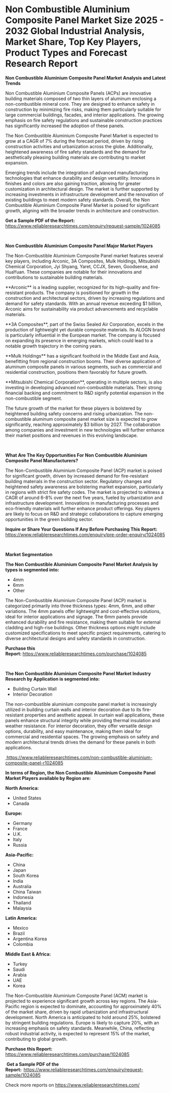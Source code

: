 <p><h1>Non Combustible Aluminium Composite Panel Market Size 2025 - 2032 Global Industrial Analysis, Market Share, Top Key Players, Product Types and Forecast Research Report</h1></p><p><strong>Non Combustible Aluminium Composite Panel Market Analysis and Latest Trends</strong></p>
<p><p>Non Combustible Aluminium Composite Panels (ACPs) are innovative building materials composed of two thin layers of aluminum enclosing a non-combustible mineral core. They are designed to enhance safety in construction by minimizing fire risks, making them particularly suitable for large commercial buildings, facades, and interior applications. The growing emphasis on fire safety regulations and sustainable construction practices has significantly increased the adoption of these panels.</p><p>The Non Combustible Aluminium Composite Panel Market is expected to grow at a CAGR of 7% during the forecast period, driven by rising construction activities and urbanization across the globe. Additionally, heightened awareness of fire safety standards and the demand for aesthetically pleasing building materials are contributing to market expansion. </p><p>Emerging trends include the integration of advanced manufacturing technologies that enhance durability and design versatility. Innovations in finishes and colors are also gaining traction, allowing for greater customization in architectural design. The market is further supported by increasing investments in infrastructure development and the renovation of existing buildings to meet modern safety standards. Overall, the Non Combustible Aluminium Composite Panel Market is poised for significant growth, aligning with the broader trends in architecture and construction.</p></p>
<p><strong>Get a Sample PDF of the Report:&nbsp;</strong> <a href="https://www.reliableresearchtimes.com/enquiry/request-sample/1024085?utm_campaign=2934&utm_medium=2&utm_source=Github&utm_content=ia&utm_term=06032025&utm_id=non-combustible-aluminium-composite-panel">https://www.reliableresearchtimes.com/enquiry/request-sample/1024085</a></p>
<p>&nbsp;</p>
<p><strong>Non Combustible Aluminium Composite Panel Major Market Players</strong></p>
<p><p>The Non-Combustible Aluminium Composite Panel market features several key players, including Arconic, 3A Composites, Mulk Holdings, Mitsubishi Chemical Corporation, Jyi Shyang, Yaret, CCJX, Seven, Goodsense, and HuaYuan. These companies are notable for their innovations and contributions to sustainable building materials.</p><p>**Arconic** is a leading supplier, recognized for its high-quality and fire-resistant products. The company is positioned for growth in the construction and architectural sectors, driven by increasing regulations and demand for safety standards. With an annual revenue exceeding $1 billion, Arconic aims for sustainability via product advancements and recyclable materials.</p><p>**3A Composites**, part of the Swiss Sealed Air Corporation, excels in the production of lightweight yet durable composite materials. Its ALOGN brand is particularly influential in the European market. The company is focused on expanding its presence in emerging markets, which could lead to a notable growth trajectory in the coming years.</p><p>**Mulk Holdings** has a significant foothold in the Middle East and Asia, benefitting from regional construction booms. Their diverse application of aluminum composite panels in various segments, such as commercial and residential construction, positions them favorably for future growth. </p><p>**Mitsubishi Chemical Corporation**, operating in multiple sectors, is also investing in developing advanced non-combustible materials. Their strong financial backing and commitment to R&D signify potential expansion in the non-combustible segment.</p><p>The future growth of the market for these players is bolstered by heightened building safety concerns and rising urbanization. The non-combustible aluminum composite panel market size is expected to grow significantly, reaching approximately $3 billion by 2027. The collaboration among companies and investment in new technologies will further enhance their market positions and revenues in this evolving landscape.</p></p>
<p>&nbsp;</p>
<p><strong>What Are The Key Opportunities For Non Combustible Aluminium Composite Panel Manufacturers?</strong></p>
<p><p>The Non-Combustible Aluminium Composite Panel (ACP) market is poised for significant growth, driven by increased demand for fire-resistant building materials in the construction sector. Regulatory changes and heightened safety awareness are bolstering market expansion, particularly in regions with strict fire safety codes. The market is projected to witness a CAGR of around 6-8% over the next five years, fueled by urbanization and infrastructure development. Innovations in manufacturing processes and eco-friendly materials will further enhance product offerings. Key players are likely to focus on R&D and strategic collaborations to capture emerging opportunities in the green building sector.</p></p>
<p><strong>Inquire or Share Your Questions If Any Before Purchasing This Report:</strong> <a href="https://www.reliableresearchtimes.com/enquiry/pre-order-enquiry/1024085?utm_campaign=2934&utm_medium=2&utm_source=Github&utm_content=ia&utm_term=06032025&utm_id=non-combustible-aluminium-composite-panel">https://www.reliableresearchtimes.com/enquiry/pre-order-enquiry/1024085</a></p>
<p>&nbsp;</p>
<p><strong>Market Segmentation</strong></p>
<p><strong>The Non Combustible Aluminium Composite Panel Market Analysis by types is segmented into:</strong></p>
<p><ul><li>4mm</li><li>6mm</li><li>Other</li></ul></p>
<p><p>The Non-Combustible Aluminium Composite Panel (ACP) market is categorized primarily into three thickness types: 4mm, 6mm, and other variations. The 4mm panels offer lightweight and cost-effective solutions, ideal for interior applications and signage. The 6mm panels provide enhanced durability and fire resistance, making them suitable for external cladding and high-rise buildings. Other thickness options might include customized specifications to meet specific project requirements, catering to diverse architectural designs and safety standards in construction.</p></p>
<p><strong>Purchase this Report:&nbsp;</strong><a href="https://www.reliableresearchtimes.com/purchase/1024085?utm_campaign=2934&utm_medium=2&utm_source=Github&utm_content=ia&utm_term=06032025&utm_id=non-combustible-aluminium-composite-panel">https://www.reliableresearchtimes.com/purchase/1024085</a></p>
<p>&nbsp;</p>
<p><strong>The Non Combustible Aluminium Composite Panel Market Industry Research by Application is segmented into:</strong></p>
<p><ul><li>Building Curtain Wall</li><li>Interior Decoration</li></ul></p>
<p><p>The non-combustible aluminium composite panel market is increasingly utilized in building curtain walls and interior decoration due to its fire-resistant properties and aesthetic appeal. In curtain wall applications, these panels enhance structural integrity while providing thermal insulation and weather resistance. For interior decoration, they offer versatile design options, durability, and easy maintenance, making them ideal for commercial and residential spaces. The growing emphasis on safety and modern architectural trends drives the demand for these panels in both applications.</p></p>
<p><a href="https://www.reliableresearchtimes.com/non-combustible-aluminium-composite-panel-r1024085?utm_campaign=2934&utm_medium=2&utm_source=Github&utm_content=ia&utm_term=06032025&utm_id=non-combustible-aluminium-composite-panel">&nbsp;https://www.reliableresearchtimes.com/non-combustible-aluminium-composite-panel-r1024085</a></p>
<p><strong>In terms of Region, the Non Combustible Aluminium Composite Panel Market Players available by Region are:</strong></p>
<p>
    <p> <strong> North America: </strong>
        <ul>
            <li>United States</li>
            <li>Canada</li>
        </ul>
        </p> 
    <p> <strong> Europe: </strong>
        <ul>
            <li>Germany</li>
            <li>France</li>
            <li>U.K.</li>
            <li>Italy</li>
            <li>Russia</li>
        </ul>
        </p> 
    <p> <strong> Asia-Pacific: </strong>
        <ul>
            <li>China</li>
            <li>Japan</li>
            <li>South Korea</li>
            <li>India</li>
            <li>Australia</li>
            <li>China Taiwan</li>
            <li>Indonesia</li>
            <li>Thailand</li>
            <li>Malaysia</li>
        </ul>
        </p> 
    <p> <strong> Latin America: </strong>
        <ul>
            <li>Mexico</li>
            <li>Brazil</li>
            <li>Argentina Korea</li>
            <li>Colombia</li>
        </ul>
        </p> 
    <p> <strong> Middle East & Africa: </strong>
        <ul>
            <li>Turkey</li>
            <li>Saudi</li>
            <li>Arabia</li>
            <li>UAE</li>
            <li>Korea</li>
        </ul>
    </p>
    </p>
<p><p>The Non-Combustible Aluminium Composite Panel (ACM) market is projected to experience significant growth across key regions. The Asia-Pacific region is expected to dominate, accounting for approximately 40% of the market share, driven by rapid urbanization and infrastructural development. North America is anticipated to hold around 25%, bolstered by stringent building regulations. Europe is likely to capture 20%, with an increasing emphasis on safety standards. Meanwhile, China, reflecting robust industrial activity, is expected to represent 15% of the market, contributing to global growth.</p></p>
<p><strong>Purchase this Report: </strong><a href="https://www.reliableresearchtimes.com/purchase/1024085?utm_campaign=2934&utm_medium=2&utm_source=Github&utm_content=ia&utm_term=06032025&utm_id=non-combustible-aluminium-composite-panel">https://www.reliableresearchtimes.com/purchase/1024085</a></p>
<p>&nbsp;<strong>Get a Sample PDF of the Report:&nbsp;&nbsp;</strong><a href="https://www.reliableresearchtimes.com/enquiry/request-sample/1024085?utm_campaign=2934&utm_medium=2&utm_source=Github&utm_content=ia&utm_term=06032025&utm_id=non-combustible-aluminium-composite-panel">https://www.reliableresearchtimes.com/enquiry/request-sample/1024085</a></p>
<p><strong></strong></p>
<p>Check more reports on <a href="https://www.reliableresearchtimes.com/?utm_campaign=2934&utm_medium=2&utm_source=Github&utm_content=ia&utm_term=06032025&utm_id=non-combustible-aluminium-composite-panel">https://www.reliableresearchtimes.com/</a></p>